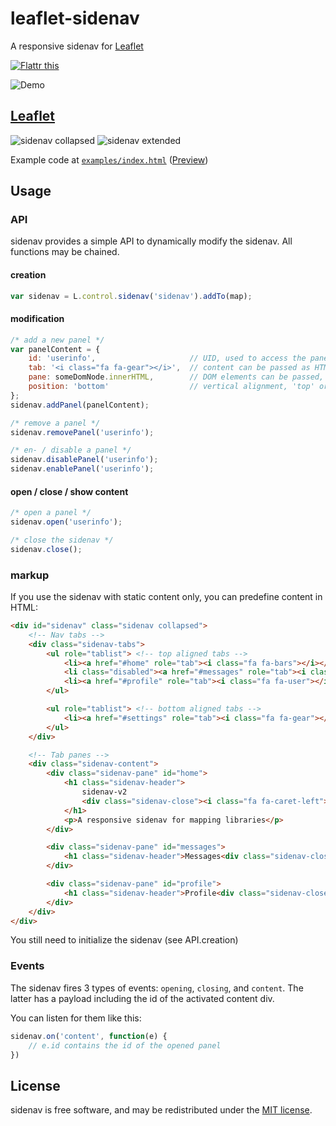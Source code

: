 # leaflet-sidenav

A responsive sidenav for [Leaflet](#leaflet)

<a href="https://flattr.com/submit/auto?user_id=turbo&url=https%3A%2F%2Fgithub.com%2FTurbo87%2Fsidenav-v2" target="_blank"><img src="https://api.flattr.com/button/flattr-badge-large.png" alt="Flattr this" title="Flattr this" border="0"></a>

![Demo](doc/sidenav-v2.gif)


## [Leaflet](http://leafletjs.com/)

![sidenav collapsed](doc/leaflet-1.png) ![sidenav extended](doc/leaflet-2.png)

Example code at [`examples/index.html`](examples/index.html) ([Preview](http://turbo87.github.io/sidenav-v2/examples/index.html))

## Usage

### API
sidenav provides a simple API to dynamically modify the sidenav. All functions may be chained.

#### creation
```js
var sidenav = L.control.sidenav('sidenav').addTo(map);
```

#### modification

```js
/* add a new panel */
var panelContent = {
    id: 'userinfo',                     // UID, used to access the panel
    tab: '<i class="fa fa-gear"></i>',  // content can be passed as HTML string,
    pane: someDomNode.innerHTML,        // DOM elements can be passed, too
    position: 'bottom'                  // vertical alignment, 'top' or 'bottom'
};
sidenav.addPanel(panelContent);

/* remove a panel */
sidenav.removePanel('userinfo');

/* en- / disable a panel */
sidenav.disablePanel('userinfo');
sidenav.enablePanel('userinfo');
```

#### open / close / show content
```js
/* open a panel */
sidenav.open('userinfo');

/* close the sidenav */
sidenav.close();
```

### markup
If you use the sidenav with static content only, you can predefine content in HTML:

```html
<div id="sidenav" class="sidenav collapsed">
    <!-- Nav tabs -->
    <div class="sidenav-tabs">
        <ul role="tablist"> <!-- top aligned tabs -->
            <li><a href="#home" role="tab"><i class="fa fa-bars"></i></a></li>
            <li class="disabled"><a href="#messages" role="tab"><i class="fa fa-envelope"></i></a></li>
            <li><a href="#profile" role="tab"><i class="fa fa-user"></i></a></li>
        </ul>

        <ul role="tablist"> <!-- bottom aligned tabs -->
            <li><a href="#settings" role="tab"><i class="fa fa-gear"></i></a></li>
        </ul>
    </div>

    <!-- Tab panes -->
    <div class="sidenav-content">
        <div class="sidenav-pane" id="home">
            <h1 class="sidenav-header">
                sidenav-v2
                <div class="sidenav-close"><i class="fa fa-caret-left"></i></div>
            </h1>
            <p>A responsive sidenav for mapping libraries</p>
        </div>

        <div class="sidenav-pane" id="messages">
            <h1 class="sidenav-header">Messages<div class="sidenav-close"><i class="fa fa-caret-left"></i></div></h1>
        </div>

        <div class="sidenav-pane" id="profile">
            <h1 class="sidenav-header">Profile<div class="sidenav-close"><i class="fa fa-caret-left"></i></div></h1>
        </div>
    </div>
</div>
```

You still need to initialize the sidenav (see API.creation)

### Events

The sidenav fires 3 types of events:
`opening`, `closing`, and `content`.
The latter has a payload including the id of the activated content div.

You can listen for them like this:
```js
sidenav.on('content', function(e) {
    // e.id contains the id of the opened panel
})
```


## License

sidenav is free software, and may be redistributed under the [MIT license](LICENSE).
